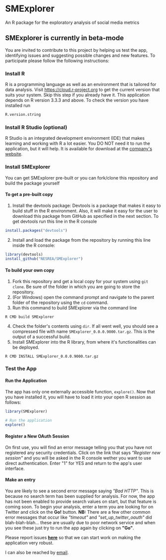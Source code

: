 # SMExplorer
An R package for the exploratory analysis of social media metrics

## SMExplorer is currently in beta-mode
You are invited to contribute to this project by helping us test the app, identifying issues and suggesting possible changes and new features. To participate please follow the following instructions: 
### Install R
R is a programming language as well as an environment that is tailored for data analysis. Visit <https://cloud.r-project.org> to get the current version that suits your system.
Skip this step if you already have it. This application depends on R version 3.3.3 and above. To check the version you have installed run
```r
R.version.string
```

### Install R Studio (optional)
R Studio is an integrated development environment (IDE) that makes learning and working with R a lot easier. You DO NOT need it to run the application, but it will help. It is available for download at the [company's website](https://www.rstudio.com/products/rstudio/download/).

### Install SMExplorer
You can get SMExplorer pre-built or you can fork/clone this repository and build the package yourself

#### To get a pre-built copy
1. Install the devtools package: Devtools is a package that makes it easy to build stuff in the R environment. Also, it will make it easy for the user to download this package from GitHub as specified in the next section. To get devtools run this line in the R console
```r
install.packages("devtools")
```
2. Install and load the package from the repository by running this line inside the R console:
```r
library(devtools)
install_github("NESREA/SMExplorer")
```
#### To build your own copy
1. Fork this repository and get a local copy for your system using `git clone`. Be sure of the folder in which you are going to store the repository.
2. (For Windows) open the command prompt and navigate to the parent folder of the repository using the `cd` command.
3. Run this command to build SMExplorer via the command line
```
R CMD build SMExplorer
```
4. Check the folder's contents using `dir`. If all went well, you should see a compressed file with name `SMExplorer_0.0.0.9000.tar.gz`. This is the output of a successful build.
5. Install SMExplorer into the R library, from where it's functionalities can be deployed. 
```
R CMD INSTALL SMExplorer_0.0.0.9000.tar.gz
```
### Test the App  
#### Run the Application  
The app has only one externally accessible function, `explore()`. Now that you have installed it, you will have to load it into your open R session as follows:
```r
library(SMExplorer)

# Run the application
explore()
```

#### Register a New OAuth Session
On first use, you will find an error message telling you that you have not registered any security credentials. Click on the link that says *"Register new session"* and you will be asked in the R console wether you want to use direct authentication. Enter "1" for YES and return to the app's user interface.

#### Make an entry
You are likely to see a second error message saying *"Bad HTTP"*. This is because no search term has been supplied for analysis. For now, the app has not been enabled to provide search values on start, but that feature is coming soon.  To begin your analysis, enter a term you are looking for on Twitter and click on the **Go!** button. 
**NB:** There are a few other common error messages that occur like *"timeout"* and *"set_up_twitter_oauth"* did blah-blah-blah... these are usually due to poor network service and when you see these just try to run the app again by clicking on **"Go"**.

Please report issues **[here](https://github.com/NESREA/SMExplorer/issues)** so that we can start work on making the application very robust.

I can also be reached by [email](mailto:victor.ordu@nesrea.gov.ng).
